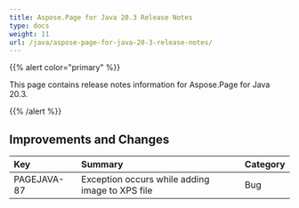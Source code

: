 ```yaml
---
title: Aspose.Page for Java 20.3 Release Notes
type: docs
weight: 11
url: /java/aspose-page-for-java-20-3-release-notes/
---
```


{{% alert color="primary" %}} 

This page contains release notes information for Aspose.Page for Java 20.3.

{{% /alert %}} 
## **Improvements and Changes**

|**Key**|**Summary**|**Category**|
| :- | :- | :- |
|PAGEJAVA-87|Exception occurs while adding image to XPS file|Bug|

